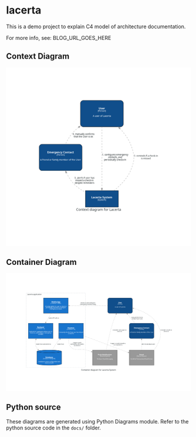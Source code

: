 # lacerta

This is a demo project to explain C4 model of architecture documentation.

For more info, see: BLOG_URL_GOES_HERE

## Context Diagram

![context diagram](docs/context.png)

## Container Diagram

![container diagram](docs/container.png)

## Python source

These diagrams are generated using Python Diagrams module. Refer to the python source code in the `docs/` folder.
